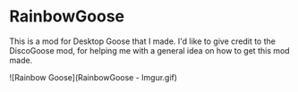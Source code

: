# RainbowGoose
This is a mod for Desktop Goose that I made. I'd like to give credit to the DiscoGoose mod, for helping me with a general idea on how to get this mod made.

![Rainbow Goose](RainbowGoose - Imgur.gif)
